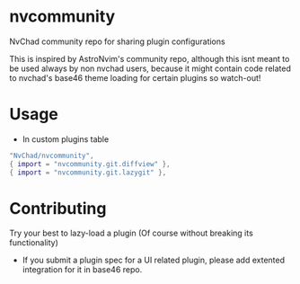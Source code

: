 # nvcommunity

NvChad community repo for sharing plugin configurations

This is inspired by AstroNvim's community repo, although this isnt meant to be used always by non nvchad users, because it might contain code related to nvchad's base46 theme loading for certain plugins so watch-out!

# Usage

- In custom plugins table

```lua
"NvChad/nvcommunity",
{ import = "nvcommunity.git.diffview" },
{ import = "nvcommunity.git.lazygit" },
```

# Contributing

Try your best to lazy-load a plugin (Of course without breaking its functionality)

- If you submit a plugin spec for a UI related plugin, please add extented integration for it in base46 repo.
